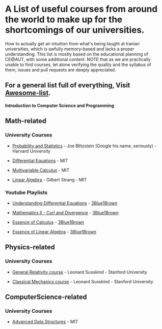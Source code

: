 # A List of useful courses from around the world to make up for the shortcomings of our universities.
How to actually get an intuition from what's being taught at Iranian universities, which is awfully memory-based and lacks a proper understanding.
This list is mostly based on the educational planning of CE@AUT, with some additional content.
NOTE that as we are practically unable to find courses, let alone verifying the quality and the syllabus of them, issues and pull requests are deeply appreciated. 

## For a general list full of everything, Visit [Awesome-list](https://github.com/sindresorhus/awesome).

#### Introduction to Computer Science and Programming

## Math-related

### University Courses

* [Probability and Statistics](https://www.youtube.com/watch?v=KbB0FjPg0mw&list=PL2SOU6wwxB0uwwH80KTQ6ht66KWxbzTIo) - Joe Blitzstein (Google his name, seriously) - Harvard University

* [Differential Equations](https://www.youtube.com/playlist?list=PLEC88901EBADDD980) - MIT

* [Multivariable Calculus](https://www.youtube.com/playlist?list=PL4C4C8A7D06566F38) - MIT

* [Linear Algebra](https://www.youtube.com/playlist?list=PL221E2BBF13BECF6C) - Gilbert Strang - MIT

### Youtube Playlists
* [Understanding Differential Equations](https://www.youtube.com/watch?v=p_di4Zn4wz4&list=PLZHQObOWTQDNPOjrT6KVlfJuKtYTftqH6) - [3Blue1Brown](https://www.youtube.com/channel/UCYO_jab_esuFRV4b17AJtAw) 

* [Mathematics II - Curl and Divergence](https://www.youtube.com/watch?v=rB83DpBJQsE) - [3Blue1Brown](https://www.youtube.com/channel/UCYO_jab_esuFRV4b17AJtAw) 

* [Essence of Calculus](https://www.youtube.com/watch?v=fNk_zzaMoSs&list=PLZHQObOWTQDPD3MizzM2xVFitgF8hE_ab) - [3Blue1Brown](https://www.youtube.com/channel/UCYO_jab_esuFRV4b17AJtAw) 

* [Essence of Linear Algebra](https://www.youtube.com/watch?v=WUvTyaaNkzM&list=PLZHQObOWTQDMsr9K-rj53DwVRMYO3t5Yr) - [3Blue1Brown](https://www.youtube.com/channel/UCYO_jab_esuFRV4b17AJtAw) 

## Physics-related
### University Courses
* [General Relativity course](https://www.youtube.com/watch?v=JRZgW1YjCKk&list=PLXLSbKIMm0kh6XsMSCEMnM02kEoW_8x-f) - Leonard Susskind - Stanford University 

* [Classical Mechanics course](https://www.youtube.com/playlist?list=PL47F408D36D4CF129) - Leonard Susskind - Stanford University 

## ComputerScience-related
### University Courses
* [Advanced Data Structures](https://www.youtube.com/playlist?list=PLUl4u3cNGP61hsJNdULdudlRL493b-XZf) - MIT
